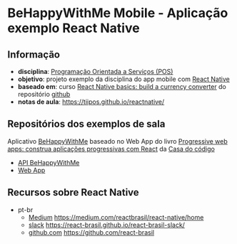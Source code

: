 # BeHappyWithMe Mobile - Aplicação exemplo React Native

## Informação

- **disciplina**: [Programação Orientada a Serviços (POS)](https://tiipos.github.io)
- **objetivo**: projeto exemplo da disciplina do app mobile com [React Native](https://facebook.github.io/react-native/)
- **baseado em**: curso [React Native basics: build a currency converter](https://learn.handlebarlabs.com/p/react-native-basics-build-a-currency-converter) do repositório [github](https://github.com/HandlebarLabs/currency-converter-starter)
- **notas de aula**: https://tiipos.github.io/reactnative/

## Repositórios dos exemplos de sala

Aplicativo [BeHappyWithMe](http://behappywith.me) baseado no Web App do livro [Progressive web apps: construa aplicações progressivas com React](https://www.casadocodigo.com.br/products/livro-pwa) da [Casa do código](https://www.casadocodigo.com.br/)

- [API BeHappyWithMe](https://github.com/tiipos/2019-behappy-api)
- [Web App](https://github.com/tiipos/2019-behappy-webapp)

## Recursos sobre React Native

- pt-br
  - [Medium](https://medium.com/) https://medium.com/reactbrasil/react-native/home
  - [slack](https://slack.com/intl/pt-br/) https://react-brasil.github.io/react-brasil-slack/
  - [github.com](https://github.com/) https://github.com/react-brasil
